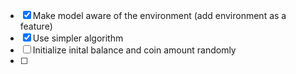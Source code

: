 - [X] Make model aware of the environment (add environment as a feature)
- [X] Use simpler algorithm
- [ ] Initialize inital balance and coin amount randomly
- [ ] 